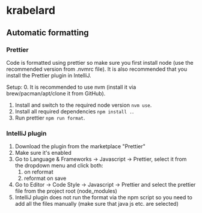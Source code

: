 # krabelard

## Automatic formatting

### Prettier

Code is formatted using prettier so make sure you first install node (use the recommended version from .nvmrc file).
It is also recommended that you install the Prettier plugin in IntelliJ.

Setup:
0. It is recommended to use nvm (install it via brew/pacman/apt/clone it from GitHub).
1. Install and switch to the required node version `nvm use`.
2. Install all required dependencies `npm install .`.
3. Run prettier `npm run format`.

### IntelliJ plugin

1. Download the plugin from the marketplace "Prettier"
2. Make sure it's enabled
3. Go to Language & Frameworks -> Javascript -> Prettier, select it from the dropdown menu and click both:
   1. on reformat
   2. reformat on save
4. Go to Editor -> Code Style -> Javascript -> Prettier and select the prettier file from the project root (node_modules)
5. IntelliJ plugin does not run the format via the npm script so you need to add all the files manually (make sure that java js etc. are selected)